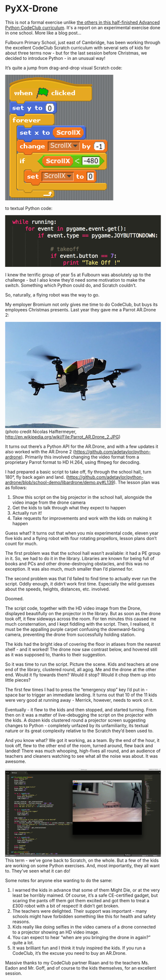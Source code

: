 PyXX-Drone
==========

This is not a formal exercise unlike [the others in this half-finished Advanced Python CodeClub curriculum](../../README.md). It's a report on an experimental exercise done in one school. More like a blog post...

Fulbourn Primary School, just east of Cambridge, has been working through the excellent CodeClub Scratch curriculum with several sets of kids for about three terms now - but for the last session before Christmas, we decided to introduce Python - in an unusual way!

It’s quite a jump from drag-and-drop visual Scratch code:

![Scratch code](scratch.png)

to textual Python code:

![Python code](python.png)

I knew the terrific group of year 5s at Fulbourn was absolutely up to the challenge - but I also knew they’d need some motivation to make the switch. Something which Python could do, and Scratch couldn’t.

So, naturally, a flying robot was the way to go.

My employer Bromium not only gives me time to do CodeClub, but buys its employees Christmas presents. Last year they gave me a Parrot AR.Drone 2:

![AR.Drone](ardrone.jpg)
(photo credit Nicolas Halftermeyer, http://en.wikipedia.org/wiki/File:Parrot_AR.Drone_2.JPG)

It turns out there’s a Python API for the AR.Drone, and with a few updates it also worked with the AR.Drone 2 (https://github.com/adetaylor/python-ardrone). Primarily this involved changing the video format from a proprietary Parrot format to HD H.264, using ffmpeg for decoding.

I had prepared a basic script to take off, fly through the school hall, turn 180°, fly back again and land. (https://github.com/adetaylor/python-ardrone/blob/school-demo/libardrone/demo.py#L139). The lesson plan was as follows:

1. Show this script on the big projector in the school hall, alongside the video image from the drone camera
2. Get the kids to talk through what they expect to happen
3. Actually run it!
4. Take requests for improvements and work with the kids on making it happen

Guess what? It turns out that when you mix experimental code, eleven year five kids and a flying robot with four rotating propellors, lesson plans don’t count for much.

The first problem was that the school hall wasn’t available: it had a PE group in it. So, we had to do it in the library. Libraries are known for being full of books and PCs and other drone-destroying obstacles, and this was no exception. It was also much, much smaller than I’d planned for.

The second problem was that I’d failed to find time to actually ever run the script. Oddly enough, it didn’t work first time. Especially the wild guesses about the speeds, heights, distances, etc. involved.

Doomed.

The script code, together with the HD video image from the Drone, displayed beautifully on the projector in the library. But as soon as the drone took off, it flew sideways across the room. For ten minutes this caused me much consternation, and I kept fiddling with the script. Then, I realised, it must be the appalling purple carpet confusing the downward-facing camera, preventing the drone from successfully holding station.

The kids had the bright idea of covering the floor in atlases from the nearest shelf - and it worked! The drone now saw contrast below, and hovered still as it was supposed to, thanks to their suggestion.

So it was time to run the script. Picture the scene. Kids and teachers at one end of the library, clustered round, all agog. Me and the drone at the other end. Would it fly towards them? Would it stop? Would it chop them up into little pieces?

The first few times I had to press the “emergency stop” key I’d put in - space bar to trigger an immediate landing. It turns out that 10 of the 11 kids were very good at running away - Merrick, however, needs to work on it.

Eventually - it flew to the kids and then stopped, and started turning. From then on it was a matter of live-debugging the script on the projector with the kids. A dozen kids clustered round a projector screen suggesting changes to Python - completely unfazed by its unfamiliarity, its textual nature or its great complexity relative to the Scratch they’d been used to.

And you know what? We got it working, as a team. By the end of the hour, it took off, flew to the other end of the room, turned around, flew back and landed! There was much whooping, high-fives all round, and an audience of teachers and cleaners watching to see what all the noise was about. It was awesome.

![Screenshot of code and image](ARDroneScreenImageAndCode.png)
This term - we’ve gone back to Scratch, on the whole. But a few of the kids are working on some Python exercises. And, most importantly, they all want to. They’ve seen what it can do!

Some notes for anyone else wanting to do the same:

1. I warned the kids in advance that some of them Might Die, or at the very least be horribly maimed. Of course, it’s a safe CE-certified gadget, but scaring the pants off them got them excited and got them to treat a £300 robot with a bit of respect! It didn’t get broken.
2. The teachers were delighted. Their support was important - many schools might have forbidden something like this for health and safety reasons.
3. Kids really like doing selfies in the video camera of a drone connected to a projector showing an HD video image.
4. You can expect to hear “when are you bringing the drone in again?” quite a lot.
5. It was brilliant fun and I think it truly inspired the kids. If you run a CodeClub, it’s the excuse you need to buy an AR.Drone.

Massive thanks to my CodeClub partner Riaan and to the teachers Ms. Eadon and Mr. Goff, and of course to the kids themselves, for an excellent session.
